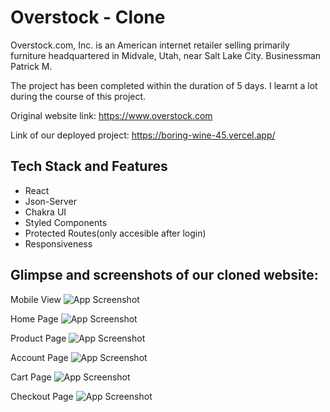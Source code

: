 # Overstock - Clone

Overstock.com, Inc. is an American internet retailer selling primarily furniture headquartered in Midvale, Utah, near Salt Lake City. Businessman Patrick M.

The project has been completed within the duration of 5 days. I learnt a lot during the course of this project.

Original website link: https://www.overstock.com

Link of our deployed project: https://boring-wine-45.vercel.app/

## Tech Stack and Features

- React
- Json-Server
- Chakra UI
- Styled Components
- Protected Routes(only accesible after login)
- Responsiveness

## Glimpse and screenshots of our cloned website:

Mobile View
![App Screenshot](https://i.ibb.co/sC0r9fR/Screenshot-2022-12-20-13-26-53-738-com-android-chrome.jpg)

Home Page
![App Screenshot](https://i.ibb.co/xqxHXtr/Home.png)

Product Page
![App Screenshot](https://i.ibb.co/1rLZBSC/Product.png)

Account Page
![App Screenshot](https://i.ibb.co/zF9tmW2/acc.png)

Cart Page
![App Screenshot](https://i.ibb.co/LrnShrJ/cart.png)

Checkout Page
![App Screenshot](https://i.ibb.co/g90BYPn/checkout.png)
